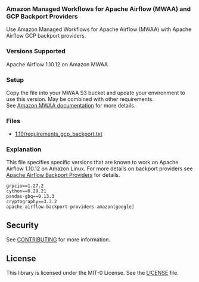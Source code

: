 ### Amazon Managed Workflows for Apache Airflow (MWAA) and GCP Backport Providers

Use Amazon Managed Workflows for Apache Airflow (MWAA) with Apache Airflow GCP backport providers.

### Versions Supported

Apache Airflow 1.10.12 on Amazon MWAA

### Setup 

Copy the file into your MWAA S3 bucket and update your environment to use this version.  May be combined with other requirements.  
See [Amazon MWAA documentation](https://docs.aws.amazon.com/mwaa/latest/userguide/working-dags-dependencies.html) for more details.

### Files

* [1.10/requirements_gcp_backport.txt](1.10/requirements_gcp_backport.txt)

### Explanation

This file specifies specific versions that are known to work on Apache Airflow 1.10.12 on Amazon Linux.  For more details on backport providers 
see [Apache Airflow Backport Providers](https://airflow.apache.org/docs/apache-airflow/stable/backport-providers.html) for details.
```
grpcio==1.27.2
cython==0.29.21
pandas-gbq==0.13.3
cryptography==3.3.2
apache-airflow-backport-providers-amazon[google]
```
## Security

See [CONTRIBUTING](../../blob/main/CONTRIBUTING.md#security-issue-notifications) for more information.

## License

This library is licensed under the MIT-0 License. See the [LICENSE](../../LICENSE) file.

